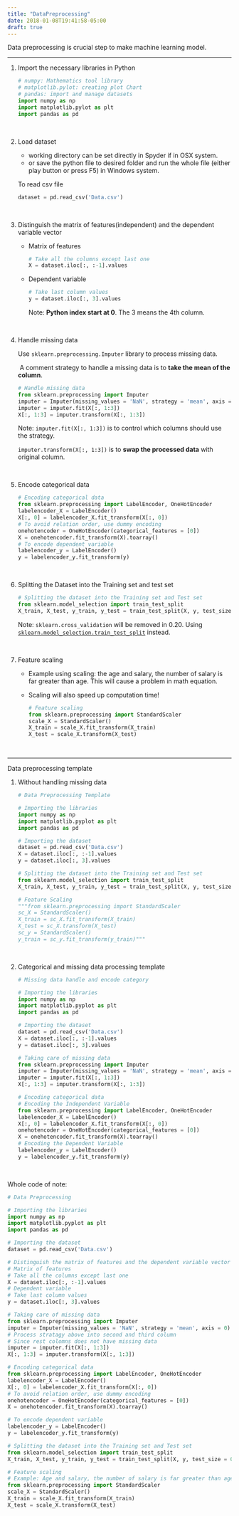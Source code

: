 ```yaml
---
title: "DataPreprocessing"
date: 2018-01-08T19:41:58-05:00
draft: true
---
```


Data preprocessing is crucial step to make machine learning model.

---

1. Import the necessary libraries in Python

   ```python
   # numpy: Mathematics tool library
   # matplotlib.pylot: creating plot Chart
   # pandas: import and manage datasets
   import numpy as np
   import matplotlib.pylot as plt
   import pandas as pd
   ```

   ​

2. Load dataset 

   - working directory can be set directly in Spyder if in OSX system.
   - or save the python file to desired folder and run the whole file (either play button or press F5) in Windows system.

   To read csv file

   ```python
   dataset = pd.read_csv('Data.csv')
   ```

   ​

3. Distinguish the matrix of features(independent) and the dependent variable vector

   - Matrix of features

     ```python
     # Take all the columns except last one
     X = dataset.iloc[:, :-1].values
     ```

   - Dependent variable

     ```python
     # Take last column values
     y = dataset.iloc[:, 3].values
     ```

     Note: **Python index start at 0**. The 3 means the 4th column.

   ​

4. Handle missing data

   Use `sklearn.preprocessing.Imputer` library to process missing data.

   ​	A comment strategy to handle a missing data is to **take the mean of the column**.

   ```python
   # Handle missing data
   from sklearn.preprocessing import Imputer
   imputer = Imputer(missing_values = 'NaN', strategy = 'mean', axis = 0)
   imputer = imputer.fit(X[:, 1:3])
   X[:, 1:3] = imputer.transform(X[:, 1:3])
   ```

   Note: `imputer.fit(X[:, 1:3])` is to control which columns should use the strategy.

   `imputer.transform(X[:, 1:3])` is to **swap the processed data** with original column.

   ​

5. Encode categorical data

   ```python
   # Encoding categorical data
   from sklearn.preprocessing import LabelEncoder, OneHotEncoder
   labelencoder_X = LabelEncoder()
   X[:, 0] = labelencoder_X.fit_transform(X[:, 0])
   # To avoid relation order, use dummy encoding
   onehotencoder = OneHotEncoder(categorical_features = [0])
   X = onehotencoder.fit_transform(X).toarray()
   # To encode dependent variable
   labelencoder_y = LabelEncoder()
   y = labelencoder_y.fit_transform(y)
   ```

   ​

6. Splitting the Dataset into the Training set and test set

   ```python
   # Splitting the dataset into the Training set and Test set
   from sklearn.model_selection import train_test_split
   X_train, X_test, y_train, y_test = train_test_split(X, y, test_size = 0.2, random_state = 0)
   ```

   Note: `sklearn.cross_validation` will be removed in 0.20. 
   Using [`sklearn.model_selection.train_test_split`](http://scikit-learn.org/stable/modules/generated/sklearn.model_selection.train_test_split.html#sklearn.model_selection.train_test_split) instead.

   ​

7. Feature scaling

   - Example using scaling: the age and salary, the number of salary is far greater than age. This will cause a problem in math equation.

   - Scaling will also speed up computation time!

     ```python
     # Feature scaling
     from sklearn.preprocessing import StandardScaler
     scale_X = StandardScaler()
     X_train = scale_X.fit_transform(X_train)
     X_test = scale_X.transform(X_test)
     ```

     ​


---

Data preprocessing template

1. Without handling missing data

   ```python
   # Data Preprocessing Template

   # Importing the libraries
   import numpy as np
   import matplotlib.pyplot as plt
   import pandas as pd

   # Importing the dataset
   dataset = pd.read_csv('Data.csv')
   X = dataset.iloc[:, :-1].values
   y = dataset.iloc[:, 3].values

   # Splitting the dataset into the Training set and Test set
   from sklearn.model_selection import train_test_split
   X_train, X_test, y_train, y_test = train_test_split(X, y, test_size = 0.2, random_state = 0)

   # Feature Scaling
   """from sklearn.preprocessing import StandardScaler
   sc_X = StandardScaler()
   X_train = sc_X.fit_transform(X_train)
   X_test = sc_X.transform(X_test)
   sc_y = StandardScaler()
   y_train = sc_y.fit_transform(y_train)"""
   ```

   ​

2. Categorical and missing data processing template

   ```python
   # Missing data handle and encode category

   # Importing the libraries
   import numpy as np
   import matplotlib.pyplot as plt
   import pandas as pd

   # Importing the dataset
   dataset = pd.read_csv('Data.csv')
   X = dataset.iloc[:, :-1].values
   y = dataset.iloc[:, 3].values

   # Taking care of missing data
   from sklearn.preprocessing import Imputer
   imputer = Imputer(missing_values = 'NaN', strategy = 'mean', axis = 0)
   imputer = imputer.fit(X[:, 1:3])
   X[:, 1:3] = imputer.transform(X[:, 1:3])

   # Encoding categorical data
   # Encoding the Independent Variable
   from sklearn.preprocessing import LabelEncoder, OneHotEncoder
   labelencoder_X = LabelEncoder()
   X[:, 0] = labelencoder_X.fit_transform(X[:, 0])
   onehotencoder = OneHotEncoder(categorical_features = [0])
   X = onehotencoder.fit_transform(X).toarray()
   # Encoding the Dependent Variable
   labelencoder_y = LabelEncoder()
   y = labelencoder_y.fit_transform(y)
   ```

   ​

Whole code of note:

```python
# Data Preprocessing

# Importing the libraries
import numpy as np
import matplotlib.pyplot as plt
import pandas as pd

# Importing the dataset
dataset = pd.read_csv('Data.csv')

# Distinguish the matrix of features and the dependent variable vector
# Matrix of features
# Take all the columns except last one
X = dataset.iloc[:, :-1].values
# Dependent variable
# Take last column values
y = dataset.iloc[:, 3].values

# Taking care of missing data
from sklearn.preprocessing import Imputer
imputer = Imputer(missing_values = 'NaN', strategy = 'mean', axis = 0)
# Process stratagy above into second and third column
# Since rest colomns does not have missing data
imputer = imputer.fit(X[:, 1:3])
X[:, 1:3] = imputer.transform(X[:, 1:3])

# Encoding categorical data
from sklearn.preprocessing import LabelEncoder, OneHotEncoder
labelencoder_X = LabelEncoder()
X[:, 0] = labelencoder_X.fit_transform(X[:, 0])
# To avoid relation order, use dummy encoding
onehotencoder = OneHotEncoder(categorical_features = [0])
X = onehotencoder.fit_transform(X).toarray()

# To encode dependent variable
labelencoder_y = LabelEncoder()
y = labelencoder_y.fit_transform(y)

# Splitting the dataset into the Training set and Test set
from sklearn.model_selection import train_test_split
X_train, X_test, y_train, y_test = train_test_split(X, y, test_size = 0.2, random_state = 0)

# Feature scaling
# Example: Age and salary, the number of salary is far greater than age.
from sklearn.preprocessing import StandardScaler
scale_X = StandardScaler()
X_train = scale_X.fit_transform(X_train)
X_test = scale_X.transform(X_test)
```

